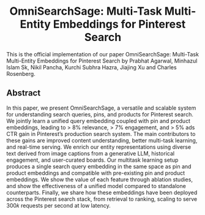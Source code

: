 <div align="center">

<!-- TITLE -->
# **OmniSearchSage: Multi-Task Multi-Entity Embeddings for Pinterest Search**

[//]: # (<img src="https://github.com/pinterest/atg-research/blob/main/docs/rl-diffusion/static/rl_vis_progression/tasks_progression_teaser.png" width=60% height=60%>)

[//]: # ([![arXiv]&#40;https://img.shields.io/badge/cs.LG-arXiv:2401.12244-b31b1b.svg&#41;]&#40;https://arxiv.org/abs/2401.12244&#41;)

[//]: # ([![Website]&#40;https://img.shields.io/badge/🌎-Website-blue.svg&#41;]&#40;https://pinterest.github.io/atg-research/rl-diffusion/&#41;)
</div>

This is the official implementation of our paper OmniSearchSage: Multi-Task Multi-Entity Embeddings for Pinterest Search by Prabhat Agarwal, Minhazul Islam Sk, Nikil Pancha, 
Kurchi Subhra Hazra, Jiajing Xu and Charles Rosenberg.


<!-- DESCRIPTION -->
## Abstract
In this paper, we present OmniSearchSage, a versatile and scalable system for understanding search queries, pins, and products for Pinterest search.
We jointly learn a unified query embedding coupled with pin and product embeddings, leading to > 8% relevance, > 7% engagement, 
and > 5% ads CTR gain in Pinterest’s production search system. The main contributors to these gains are improved content understanding, 
better multi-task learning, and real-time serving. We enrich our entity representations using diverse text derived from image captions 
from a generative LLM, historical engagement, and user-curated boards. Our multitask learning setup
produces a single search query embedding in the same space as pin and product embeddings and compatible with pre-existing pin and
product embeddings. We show the value of each feature through ablation studies, and show the effectiveness of a unified model
compared to standalone counterparts. Finally, we share how these embeddings have been deployed across the Pinterest search stack,
from retrieval to ranking, scaling to serve 300𝑘 requests per second at low latency.

[//]: # ()
[//]: # (## Citation)

[//]: # ()
[//]: # (If you find this work useful in your research, please cite:)

[//]: # ()
[//]: # (```bibtex)

[//]: # (@misc{zhang2024largescale,)

[//]: # (      title={Large-scale Reinforcement Learning for Diffusion Models},)

[//]: # (      author={Yinan Zhang and Eric Tzeng and Yilun Du and Dmitry Kislyuk},)

[//]: # (      year={2024},)

[//]: # (      eprint={2401.12244},)

[//]: # (      archivePrefix={arXiv},)

[//]: # (      primaryClass={cs.CV})

[//]: # (})

[//]: # (```)



